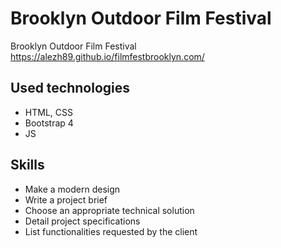 # Brooklyn Outdoor Film Festival
Brooklyn Outdoor Film Festival https://alezh89.github.io/filmfestbrooklyn.com/

## Used technologies

- HTML, CSS
- Bootstrap 4
- JS


## Skills

- Make a modern design
- Write a project brief
- Choose an appropriate technical solution
- Detail project specifications
- List functionalities requested by the client
